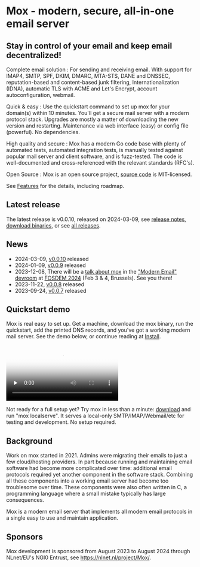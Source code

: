 # Mox - modern, secure, all-in-one email server
## Stay in control of your email and keep email decentralized!

Complete email solution
: For sending and receiving email. With support for IMAP4, SMTP, SPF, DKIM,
DMARC, MTA-STS, DANE and DNSSEC, reputation-based
and content-based junk filtering, Internationalization (IDNA), automatic TLS
with ACME and Let's Encrypt, account autoconfiguration, webmail.

Quick & easy
: Use the quickstart command to set up mox for your domain(s) within 10
minutes. You'll get a secure mail server with a modern protocol stack. Upgrades
are mostly a matter of downloading the new version and restarting. Maintenance
via web interface (easy) or config file (powerful). No dependencies.

High quality and secure
: Mox has a modern Go code base with plenty of automated tests, automated
integration tests, is manually tested against popular mail server and client
software, and is fuzz-tested. The code is well-documented and cross-referenced
with the relevant standards (RFC's).

Open Source
: Mox is an open source project, [source code](https://github.com/mjl-/mox) is
MIT-licensed.

See [Features](features/) for the details, including roadmap.

## Latest release

The latest release is v0.0.10, released on 2024-03-09, see [release
notes](https://github.com/mjl-/mox/releases/tag/v0.0.10), [download
binaries](https://beta.gobuilds.org/github.com/mjl-/mox@v0.0.10/linux-amd64-latest/),
or see [all releases](https://github.com/mjl-/mox/releases).


## News

- 2024-03-09, [v0.0.10](https://github.com/mjl-/mox/releases/tag/v0.0.10) released
- 2024-01-09, [v0.0.9](https://github.com/mjl-/mox/releases/tag/v0.0.9) released
- 2023-12-08, There will be a
  [talk about mox](https://fosdem.org/2024/schedule/event/fosdem-2024-2261--servers-mox-a-modern-full-featured-mail-server/)
  in the ["Modern Email" devroom](https://fosdem.org/2024/schedule/track/modern-email/)
  at [FOSDEM 2024](https://fosdem.org/2024/) (Feb 3 & 4, Brussels). See you there!
- 2023-11-22, [v0.0.8](https://github.com/mjl-/mox/releases/tag/v0.0.8) released
- 2023-09-24, [v0.0.7](https://github.com/mjl-/mox/releases/tag/v0.0.7) released


## Quickstart demo

Mox is real easy to set up. Get a machine, download the mox binary, run the
quickstart, add the printed DNS records, and you've got a working modern mail
server. See the demo below, or continue reading at [Install](install/).

<video controls preload="none" poster="files/video/quickstart-20240111.jpg">
	<source type="video/mp4" src="files/video/quickstart-20240111.mp4" />
	<source type="video/webm" src="files/video/quickstart-20240111.webm" />
</video>

Not ready for a full setup yet? Try mox in less than a minute:
[download](https://beta.gobuilds.org/github.com/mjl-/mox) and run "mox
localserve". It serves a local-only SMTP/IMAP/Webmail/etc for testing and
development. No setup required.

## Background

Work on mox started in 2021. Admins were migrating their emails to just a few
cloud/hosting providers. In part because running and maintaining email software
had become more complicated over time: additional email protocols required yet
another component in the software stack. Combining all these components into a
working email server had become too troublesome over time. These components
were also often written in C, a programming language where a small mistake
typically has large consequences.

Mox is a modern email server that implements all modern email protocols in a
single easy to use and maintain application.


## Sponsors

Mox development is sponsored from August 2023 to August 2024 through NLnet/EU's
NGI0 Entrust, see https://nlnet.nl/project/Mox/.
